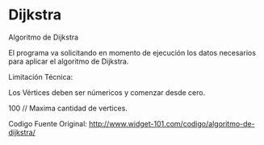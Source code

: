 Dijkstra
========

Algoritmo de Dijkstra

El programa va solicitando en momento de ejecución
los datos necesarios para aplicar el algoritmo de Dijkstra.

Limitación Técnica:

Los Vértices deben ser númericos y comenzar desde cero.

100 // Maxima cantidad de vertices.

Codigo Fuente Original: http://www.widget-101.com/codigo/algoritmo-de-dijkstra/
